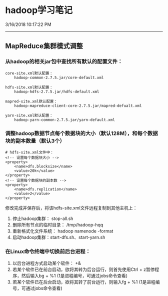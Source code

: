 # hadoop学习笔记

3/16/2018 10:17:22 PM 

----------------------

## MapReduce集群模式调整

### 从hadoop的相关jar包中查找所有默认的配置文件：
	
	core-site.xml默认配置：
		hadoop-common-2.7.5.jar/core-default.xml
	
	hdfs-site.xml默认配置：
		hadoop-hdfs-2.7.5.jar/hdfs-default.xml

	mapred-site.xml默认配置：
		hadoop-mapreduce-client-core-2.7.5.jar/mapred-defualt.xml

	yarn-site.xml默认配置：
		hadoop-yarn-common-2.7.5.jar/yarn-default.xml

### 调整hadoop数据节点每个数据块的大小（默认128M），和每个数据块的副本数量（默认3个）
	
	# hdfs-site.xml文件中：
	<!-- 设置每个数据块大小 -->
	<property>
		<name>dfs.blocksize</name>
		<value>20k</value>
	</property>
	<!-- 设置每个数据块的副本数 -->
	<property>
		<name>dfs.replication</name>
		<value>2</value>
	</property>

修改完成并保存后，将该hdfs-site.xml文件远程复制到其他主机上：

1. 停止hadoop集群： stop-all.sh
2. 删除所有节点的临时目录： /tmp/hadoop-hqq
3. 重新格式化文件系统： hadoop namenode -format
4. 启动hadoop集群：start-dfs.sh、start-yarn.sh


### 在Linux命令终端中切换前后台进程：

1. 以后台进程方式启动某个软件： +&
2. 若某个软件已在前台启动，欲将其转为后台运行，则首先使用Ctrl + z暂停程序，然后输入bg + %1 (1是进程编号，可通过jobs命令查看)
3. 若某个软件已在后台启动，欲将其转了前台运行，则输入fg + %1 (1是进程编号，可通过jobs命令查看)